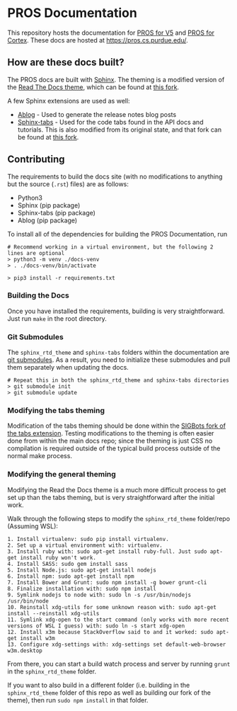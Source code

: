 # PROS Documentation

This repository hosts the documentation for [PROS for V5](https://github.com/purduesigbots/pros3)
and [PROS for Cortex](https://github.com/purduesigbots/pros). These docs are hosted
at https://pros.cs.purdue.edu/.

## How are these docs built?

The PROS docs are built with [Sphinx](http://www.sphinx-doc.org/en/master/). The
theming is a modified version of the [Read The Docs theme](http://sphinx-rtd-theme.readthedocs.io/en/latest/),
which can be found at [this fork](https://github.com/purduesigbots/sphinx_rtd_theme).

A few Sphinx extensions are used as well:

* [Ablog](http://ablog.readthedocs.io/) - Used to generate the release notes blog posts
* [Sphinx-tabs](https://github.com/djungelorm/sphinx-tabs) - Used for the code tabs found
  in the API docs and tutorials. This is also modified from its original state, and that
  fork can be found at [this fork](https://github.com/purduesigbots/sphinx-tabs).

## Contributing

The requirements to build the docs site (with no modifications to anything but the
source (`.rst`) files) are as follows:

* Python3
* Sphinx (pip package)
* Sphinx-tabs (pip package)
* Ablog (pip package)

To install all of the dependencies for building the PROS Documentation, run

```
# Recommend working in a virtual environment, but the following 2 lines are optional
> python3 -m venv ./docs-venv
> . ./docs-venv/bin/activate

> pip3 install -r requirements.txt
```

### Building the Docs

Once you have installed the requirements, building is very straightforward. Just
run `make` in the root directory.

### Git Submodules

The `sphinx_rtd_theme` and `sphinx-tabs` folders within the documentation are
[git submodules](https://git-scm.com/book/en/v2/Git-Tools-Submodules). As a result,
you need to initialize these submodules and pull them separately when updating the docs.

```
# Repeat this in both the sphinx_rtd_theme and sphinx-tabs directories
> git submodule init
> git submodule update
```

### Modifying the tabs theming

Modification of the tabs theming should be done within the [SIGBots fork of the tabs extension](https://github.com/purduesigbots/sphinx-tabs). Testing modifications to the
theming is often easier done from within the main docs repo; since the theming is just CSS
no compilation is required outside of the typical build process outside of the normal make process.

### Modifying the general theming

Modifying the Read the Docs theme is a much more difficult process to get set up than the
tabs theming, but is very straightforward after the initial work.

Walk through the following steps to modify the `sphinx_rtd_theme` folder/repo
(Assuming WSL):

```
1. Install virtualenv: sudo pip install virtualenv.
2. Set up a virtual environment with: virtualenv.
3. Install ruby with: sudo apt-get install ruby-full. Just sudo apt-get install ruby won't work.
4. Install SASS: sudo gem install sass
5. Install Node.js: sudo apt-get install nodejs
6. Install npm: sudo apt-get install npm
7. Install Bower and Grunt: sudo npm install -g bower grunt-cli
8. Finalize installation with: sudo npm install
9. Symlink nodejs to node with: sudo ln -s /usr/bin/nodejs /usr/bin/node
10. Reinstall xdg-utils for some unknown reason with: sudo apt-get install --reinstall xdg-utils
11. Symlink xdg-open to the start command (only works with more recent versions of WSL I guess) with: sudo ln -s start xdg-open
12. Install x3m because StackOverflow said to and it worked: sudo apt-get install w3m
13. Configure xdg-settings with: xdg-settings set default-web-browser w3m.desktop
```

From there, you can start a build watch process and server by running `grunt` in
the `sphinx_rtd_theme` folder.

If you want to also build in a different folder (i.e. building in the `sphinx_rtd_theme`
folder of this repo as well as building our fork of the theme), then run
`sudo npm install` in that folder.

